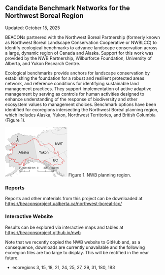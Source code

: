 ## Candidate Benchmark Networks for the Northwest Boreal Region
Updated: October 15, 2025

BEACONs partnered with the Northwest Boreal Partnership (formerly known as Northwest Boreal Landscape Conservation Cooperative or NWBLCC) to identify ecological benchmarks to advance landscape conservation across a large, dynamic region of Canada and Alaska. Support for this work was provided by the NWB Partnership, Wilburforce Foundation, University of Alberta, and Yukon Research Centre.

Ecological benchmarks provide anchors for landscape conservation by establishing the foundation for a robust and resilient protected areas network, and reference conditions for identifying sustainable land management practices. They support implementation of active adaptive management by serving as controls for human activities designed to enhance understanding of the response of biodiversity and other ecosystem values to management choices. Benchmark options have been identified for ecoregions intersecting the Northwest Boreal planning region, which includes Alaska, Yukon, Northwest Territories, and British Columbia (Figure 1).

<img src="docs/NWB_map.png" alt="Alt Text" style="width:40%; height:auto;">
Figure 1. NWB planning region.

### Reports

Reports and other materials from this project can be downloaded at https://beaconsproject.ualberta.ca/northwest-boreal-lcc/

### Interactive Website
Results can be explored via interactive maps and tables at https://beaconsproject.github.io/nwb

Note that we recently copied the NWB website to GitHub and, as a consequence, downloads are currently unavailable and the following ecoregion files are too large to display. This will be rectified in the near future.
- ecoregions 3, 15, 18, 21, 24, 25, 27, 29, 31, 180, 183
